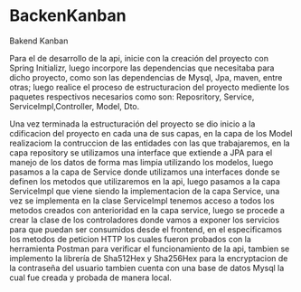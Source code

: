 ﻿# BackenKanban
 
Bakend Kanban


Para el de desarrollo de la api, inicie con la creación del proyecto con Spring Initializr, luego incorpore las dependencias que necesitaba para dicho proyecto, como son las dependencias de Mysql, Jpa, maven, entre otras; luego realice el proceso de estructuracion del proyecto mediente los paquetes respectivos necesarios como son: Reposritory, Service, ServiceImpl,Controller, Model, Dto.

Una vez terminada la estructuración del proyecto se dio inicio a la cdificacion del proyecto en cada una de sus capas, en la capa de los Model realizaciom la contruccion de las entidades con las que trabajaremos, en la capa repository se utilizamos una interface que extiende a JPA para el manejo de los datos de forma mas limpia utilizando los modelos, luego pasamos a la capa de Service donde utilizamos una interfaces donde se definen los metodos que utilizaremos en la api, luego pasamos a la capa ServiceImpl que viene siendo la implementacion de la capa Service, una vez se implementa en la clase ServiceImpl tenemos acceso a todos los metodos creados con anterioridad en la capa service, luego se procede a crear la clase de los controladores donde vamos a exponer los servicios para que puedan ser consumidos desde el frontend, en el especificamos los metodos de peticion HTTP los cuales fueron probados con la herramienta Postman para verificar el funcionamiento de la api, tambien se implemento la librería de Sha512Hex y Sha256Hex para la encryptacion de la contraseña del usuario tambien cuenta con una base de datos Mysql la cual fue creada y probada de manera local.
